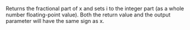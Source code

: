 Returns the fractional part of x and sets i to the integer part (as a whole number floating-point value). Both the return value and the output parameter will have the same sign as x.